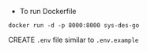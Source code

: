 - To run Dockerfile

`docker run -d -p 8000:8000 sys-des-go` 

CREATE `.env` file similar to `.env.example`